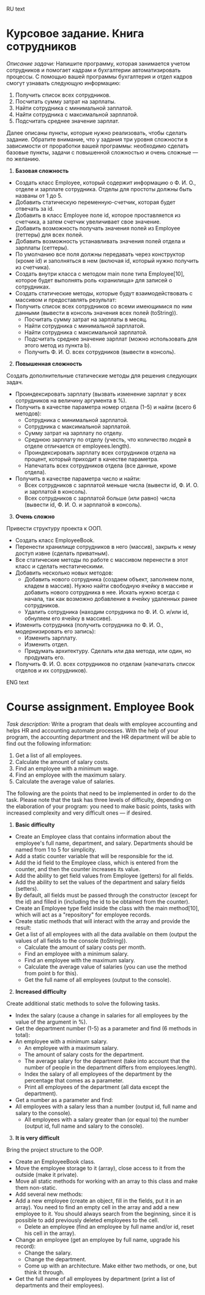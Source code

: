RU text
#  **Курсовое задание. Книга сотрудников**
*Описание задачи:*
Напишите программу, которая занимается учетом сотрудников и помогает кадрам и бухгалтерии автоматизировать процессы.
С помощью вашей программы бухгалтерия и отдел кадров смогут узнавать следующую информацию:
1. Получить список всех сотрудников.
2. Посчитать сумму затрат на зарплаты.
3. Найти сотрудника с минимальной заплатой.
4. Найти сотрудника с максимальной зарплатой.
5. Подсчитать среднее значение зарплат. 

Далее описаны пункты, которые нужно реализовать, чтобы сделать задание. Обратите внимание, что у задания три уровня сложности в зависимости от проработки вашей программы:
необходимо сделать базовые пункты, задачи с повышенной сложностью и очень сложные — по желанию.
1. **Базовая сложность**
- Создать класс Employee, который содержит информацию о Ф. И. О., отделе и зарплате сотрудника. Отделы для простоты должны быть названы от 1 до 5.
- Добавить статическую переменную-счетчик, которая будет отвечать за id.
- Добавить в класс Employee поле id, которое проставляется из счетчика, а затем счетчик увеличивает свое значение. 
- Добавить возможность получать значения полей из Employee (геттеры) для всех полей.
- Добавить возможность устанавливать значения полей отдела и зарплаты (сеттеры).
- По умолчанию все поля должны передавать через конструктор (кроме id) и заполняться в нем (включая id, который нужно получить из счетчика).
- Создать внутри класса с методом main поле типа Employee[10], которое будет выполнять роль «хранилища» для записей о сотрудниках.
- Создать статические методы, которые будут взаимодействовать с массивом и предоставлять результат:
- Получить список всех сотрудников со всеми имеющимися по ним данными (вывести в консоль значения всех полей (toString)).
    - Посчитать сумму затрат на зарплаты в месяц.
    - Найти сотрудника с минимальной зарплатой. 
    - Найти сотрудника с максимальной зарплатой. 
    - Подсчитать среднее значение зарплат (можно использовать для этого метод из пункта b). 
    - Получить Ф. И. О. всех сотрудников (вывести в консоль).
2. **Повышенная сложность**

Создать дополнительные статические методы для решения следующих задач.
- Проиндексировать зарплату (вызвать изменение зарплат у всех сотрудников на величину аргумента в %).
- Получить в качестве параметра номер отдела (1–5) и найти (всего 6 методов):
    - Сотрудника с минимальной зарплатой.
    - Сотрудника с максимальной зарплатой.
    - Сумму затрат на зарплату по отделу.
    - Среднюю зарплату по отделу (учесть, что количество людей в отделе отличается от employees.length).
    - Проиндексировать зарплату всех сотрудников отдела на процент, который приходит в качестве параметра.
    - Напечатать всех сотрудников отдела (все данные, кроме отдела).
- Получить в качестве параметра число и найти:
    - Всех сотрудников с зарплатой меньше числа (вывести id, Ф. И. О. и зарплатой в консоль).
    - Всех сотрудников с зарплатой больше (или равно) числа (вывести id, Ф. И. О. и зарплатой в консоль).
3. **Очень сложно**

Привести структуру проекта к ООП.
- Создать класс EmployeeBook.
- Перенести хранилище сотрудников в него (массив), закрыть к нему доступ извне (сделать приватным).
- Все статические методы по работе с массивом перенести в этот класс и сделать нестатическими.
- Добавить несколько новых методов:
    - Добавить нового сотрудника (создаем объект, заполняем поля, кладем в массив).
    Нужно найти свободную ячейку в массиве и добавить нового сотрудника в нее. Искать нужно всегда с начала, так как возможно добавление в ячейку удаленных ранее сотрудников.
    - Удалить сотрудника (находим сотрудника по Ф. И. О. и/или id, обнуляем его ячейку в массиве).
- Изменить сотрудника (получить сотрудника по Ф. И. О., модернизировать его запись): 
    - Изменить зарплату.
    - Изменить отдел. 
    - Придумать архитектуру. Сделать или два метода, или один, но продумать его.
- Получить Ф. И. О. всех сотрудников по отделам (напечатать список отделов и их сотрудников).
   
ENG text
#  **Course assignment. Employee Book**
*Task description:*
Write a program that deals with employee accounting and helps HR and accounting automate processes.
With the help of your program, the accounting department and the HR department will be able to find out the following information:
1. Get a list of all employees.
2. Calculate the amount of salary costs.
3. Find an employee with a minimum wage.
4. Find an employee with the maximum salary.
5. Calculate the average value of salaries. 

The following are the points that need to be implemented in order to do the task. Please note that the task has three levels of difficulty, depending on the elaboration of your program:
you need to make basic points, tasks with increased complexity and very difficult ones — if desired.
1. **Basic difficulty**
- Create an Employee class that contains information about the employee's full name, department, and salary. Departments should be named from 1 to 5 for simplicity.
- Add a static counter variable that will be responsible for the id.
- Add the id field to the Employee class, which is entered from the counter, and then the counter increases its value. 
- Add the ability to get field values from Employee (getters) for all fields.
- Add the ability to set the values of the department and salary fields (setters).
- By default, all fields must be passed through the constructor (except for the id) and filled in (including the id to be obtained from the counter).
- Create an Employee type field inside the class with the main method[10], which will act as a "repository" for employee records.
- Create static methods that will interact with the array and provide the result:
- Get a list of all employees with all the data available on them (output the values of all fields to the console (toString)).
    - Calculate the amount of salary costs per month.
    - Find an employee with a minimum salary. 
    - Find an employee with the maximum salary. 
    - Calculate the average value of salaries (you can use the method from point b for this). 
    - Get the full name of all employees (output to the console).
2. **Increased difficulty**

Create additional static methods to solve the following tasks.
- Index the salary (cause a change in salaries for all employees by the value of the argument in %).
- Get the department number (1-5) as a parameter and find (6 methods in total):
- An employee with a minimum salary.
    - An employee with a maximum salary.
    - The amount of salary costs for the department.
    - The average salary for the department (take into account that the number of people in the department differs from employees.length).
    - Index the salary of all employees of the department by the percentage that comes as a parameter.
    - Print all employees of the department (all data except the department).
- Get a number as a parameter and find:
- All employees with a salary less than a number (output id, full name and salary to the console).
    - All employees with a salary greater than (or equal to) the number (output id, full name and salary to the console).
3. **It is very difficult**

Bring the project structure to the OOP.
- Create an EmployeeBook class.
- Move the employee storage to it (array), close access to it from the outside (make it private).
- Move all static methods for working with an array to this class and make them non-static.
- Add several new methods:
- Add a new employee (create an object, fill in the fields, put it in an array).
    You need to find an empty cell in the array and add a new employee to it. You should always search from the beginning, since it is possible to add previously deleted employees to the cell.
    - Delete an employee (find an employee by full name and/or id, reset his cell in the array).
- Change an employee (get an employee by full name, upgrade his record): 
    - Change the salary.
    - Change the department. 
    - Come up with an architecture. Make either two methods, or one, but think it through.
- Get the full name of all employees by department (print a list of departments and their employees).
